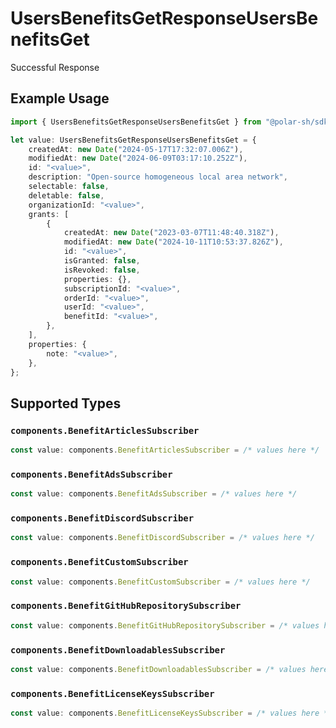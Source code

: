 # UsersBenefitsGetResponseUsersBenefitsGet

Successful Response

## Example Usage

```typescript
import { UsersBenefitsGetResponseUsersBenefitsGet } from "@polar-sh/sdk/models/operations";

let value: UsersBenefitsGetResponseUsersBenefitsGet = {
    createdAt: new Date("2024-05-17T17:32:07.006Z"),
    modifiedAt: new Date("2024-06-09T03:17:10.252Z"),
    id: "<value>",
    description: "Open-source homogeneous local area network",
    selectable: false,
    deletable: false,
    organizationId: "<value>",
    grants: [
        {
            createdAt: new Date("2023-03-07T11:48:40.318Z"),
            modifiedAt: new Date("2024-10-11T10:53:37.826Z"),
            id: "<value>",
            isGranted: false,
            isRevoked: false,
            properties: {},
            subscriptionId: "<value>",
            orderId: "<value>",
            userId: "<value>",
            benefitId: "<value>",
        },
    ],
    properties: {
        note: "<value>",
    },
};
```

## Supported Types

### `components.BenefitArticlesSubscriber`

```typescript
const value: components.BenefitArticlesSubscriber = /* values here */
```

### `components.BenefitAdsSubscriber`

```typescript
const value: components.BenefitAdsSubscriber = /* values here */
```

### `components.BenefitDiscordSubscriber`

```typescript
const value: components.BenefitDiscordSubscriber = /* values here */
```

### `components.BenefitCustomSubscriber`

```typescript
const value: components.BenefitCustomSubscriber = /* values here */
```

### `components.BenefitGitHubRepositorySubscriber`

```typescript
const value: components.BenefitGitHubRepositorySubscriber = /* values here */
```

### `components.BenefitDownloadablesSubscriber`

```typescript
const value: components.BenefitDownloadablesSubscriber = /* values here */
```

### `components.BenefitLicenseKeysSubscriber`

```typescript
const value: components.BenefitLicenseKeysSubscriber = /* values here */
```

